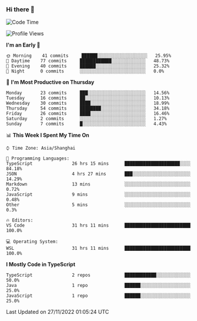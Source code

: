 ### Hi there 👋

<!--
**waynelwz/waynelwz** is a ✨ _special_ ✨ repository because its `README.md` (this file) appears on your GitHub profile.

Here are some ideas to get you started:

- 🔭 I’m currently working on ...
- 🌱 I’m currently learning ...
- 👯 I’m looking to collaborate on ...
- 🤔 I’m looking for help with ...
- 💬 Ask me about ...
- 📫 How to reach me: ...
- 😄 Pronouns: ...
- ⚡ Fun fact: ...
-->

<!--START_SECTION:waka-->
![Code Time](http://img.shields.io/badge/Code%20Time-747%20hrs-blue)

![Profile Views](http://img.shields.io/badge/Profile%20Views-0-blue)

**I'm an Early 🐤** 

```text
🌞 Morning    41 commits     ██████░░░░░░░░░░░░░░░░░░░   25.95% 
🌆 Daytime    77 commits     ████████████░░░░░░░░░░░░░   48.73% 
🌃 Evening    40 commits     ██████░░░░░░░░░░░░░░░░░░░   25.32% 
🌙 Night      0 commits      ░░░░░░░░░░░░░░░░░░░░░░░░░   0.0%

```
📅 **I'm Most Productive on Thursday** 

```text
Monday       23 commits     ███░░░░░░░░░░░░░░░░░░░░░░   14.56% 
Tuesday      16 commits     ██░░░░░░░░░░░░░░░░░░░░░░░   10.13% 
Wednesday    30 commits     ████░░░░░░░░░░░░░░░░░░░░░   18.99% 
Thursday     54 commits     ████████░░░░░░░░░░░░░░░░░   34.18% 
Friday       26 commits     ████░░░░░░░░░░░░░░░░░░░░░   16.46% 
Saturday     2 commits      ░░░░░░░░░░░░░░░░░░░░░░░░░   1.27% 
Sunday       7 commits      █░░░░░░░░░░░░░░░░░░░░░░░░   4.43%

```


📊 **This Week I Spent My Time On** 

```text
⌚︎ Time Zone: Asia/Shanghai

💬 Programming Languages: 
TypeScript               26 hrs 15 mins      █████████████████████░░░░   84.18% 
JSON                     4 hrs 27 mins       ███░░░░░░░░░░░░░░░░░░░░░░   14.29% 
Markdown                 13 mins             ░░░░░░░░░░░░░░░░░░░░░░░░░   0.72% 
JavaScript               9 mins              ░░░░░░░░░░░░░░░░░░░░░░░░░   0.48% 
Other                    5 mins              ░░░░░░░░░░░░░░░░░░░░░░░░░   0.3%

🔥 Editors: 
VS Code                  31 hrs 11 mins      █████████████████████████   100.0%

💻 Operating System: 
WSL                      31 hrs 11 mins      █████████████████████████   100.0%

```

**I Mostly Code in TypeScript** 

```text
TypeScript               2 repos             ████████████░░░░░░░░░░░░░   50.0% 
Java                     1 repo              ██████░░░░░░░░░░░░░░░░░░░   25.0% 
JavaScript               1 repo              ██████░░░░░░░░░░░░░░░░░░░   25.0%

```



 Last Updated on 27/11/2022 01:05:24 UTC
<!--END_SECTION:waka-->
